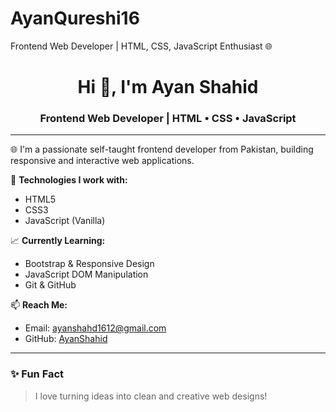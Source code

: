 # AyanQureshi16
Frontend Web Developer | HTML, CSS, JavaScript Enthusiast 🌐

<h1 align="center">Hi 👋, I'm Ayan Shahid</h1>
<h3 align="center">Frontend Web Developer | HTML • CSS • JavaScript</h3>


---

🌐 I'm a passionate self-taught frontend developer from Pakistan, building responsive and interactive web applications.

🔧 **Technologies I work with:**
- HTML5
- CSS3
- JavaScript (Vanilla)

📈 **Currently Learning:**
- Bootstrap & Responsive Design
- JavaScript DOM Manipulation
- Git & GitHub

📫 **Reach Me:**
- Email: ayanshahd1612@gmail.com 
- GitHub: [AyanShahid](https://github.com/AyanShahid16) 

---


### ✨ Fun Fact
> I love turning ideas into clean and creative web designs!


